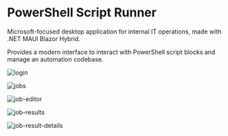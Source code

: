 # PowerShell Script Runner

Microsoft-focused desktop application for internal IT operations, made with .NET MAUI Blazor Hybrid.

Provides a modern interface to interact with PowerShell script blocks and manage an automation codebase.

![login](https://github.com/anilmawji/ITPortal/assets/36245645/6e43a489-54a7-4bd1-a095-26491ef70cd1)

![jobs](https://github.com/anilmawji/ITPortal/assets/36245645/f1152d13-a7a1-4705-957e-e21470831d8e)

![job-editor](https://github.com/anilmawji/ITPortal/assets/36245645/497aac0f-5988-47a8-85b9-d6892e7dc5a7)

![job-results](https://github.com/anilmawji/ITPortal/assets/36245645/15aafb8b-ca2f-486c-b8a0-58b41d081699)

![job-result-details](https://github.com/anilmawji/ITPortal/assets/36245645/4dc0608b-5444-491c-a28c-46947a642723)
